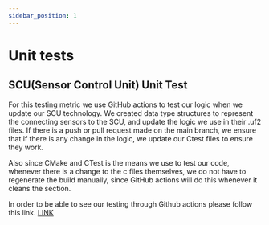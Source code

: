 ```yaml
---
sidebar_position: 1
---
```

# Unit tests


## SCU(Sensor Control Unit) Unit Test

For this testing metric we use GitHub actions to test our logic when we update our SCU technology. 
We created data type structures to represent the connecting sensors to the SCU, and update the logic
we use in their .uf2 files. If there is a push or pull request made on the main branch, we ensure
that if there is any change in the logic, we update our Ctest files to ensure they work. 

Also since CMake and CTest is the means we use to test our code, whenever there is a change to the c files themselves, we do not have to regenerate the build manually, since GitHub actions will do this 
whenever it cleans the section. 

In order to be able to see our testing through Github actions please follow this link.
[LINK](https://github.com/Capstone-Projects-2023-Fall/project-garden-sensor-array/actions)

